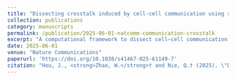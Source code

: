 ```yaml
---
title: "Dissecting crosstalk induced by cell-cell communication using single-cell transcriptomic data"
collection: publications
category: manuscripts
permalink: /publication/2025-06-01-natcomm-communication-crosstalk
excerpt: "A computational framework to dissect cell–cell communication and crosstalk using single-cell transcriptomics."
date: 2025-06-01
venue: "Nature Communications"
paperurl: 'https://doi.org/10.1038/s41467-025-61149-7'
citation: "Hou, J., <strong>Zhao, W.</strong>† and Nie, Q.† (2025). \"Dissecting crosstalk induced by cell–cell communication using single-cell transcriptomic data.\" <i>Nature Communications</i> 16, 5970. († Corresponding author.)"
---
```

